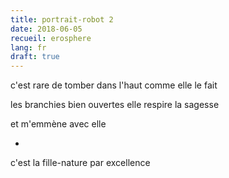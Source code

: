 ```yaml
---
title: portrait-robot 2
date: 2018-06-05
recueil: erosphere
lang: fr
draft: true
---
```


c'est rare
de tomber dans l'haut comme elle le fait

les branchies bien ouvertes elle respire la sagesse

et m'emmène avec elle

*

c'est la fille-nature par excellence

